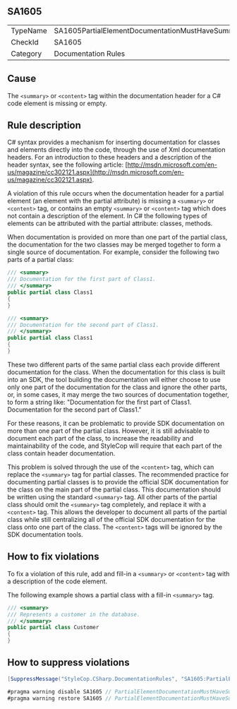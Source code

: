 ﻿## SA1605

<table>
<tr>
  <td>TypeName</td>
  <td>SA1605PartialElementDocumentationMustHaveSummary</td>
</tr>
<tr>
  <td>CheckId</td>
  <td>SA1605</td>
</tr>
<tr>
  <td>Category</td>
  <td>Documentation Rules</td>
</tr>
</table>

## Cause

The `<summary>` or `<content>` tag within the documentation header for a C# code element is missing or empty.

## Rule description

C# syntax provides a mechanism for inserting documentation for classes and elements directly into the code, through the use of Xml documentation headers. For an introduction to these headers and a description of the header syntax, see the following article: [http://msdn.microsoft.com/en-us/magazine/cc302121.aspx](http://msdn.microsoft.com/en-us/magazine/cc302121.aspx).

A violation of this rule occurs when the documentation header for a partial element (an element with the partial attribute) is missing a `<summary>` or `<content>` tag, or contains an empty `<summary>` or `<content>` tag which does not contain a description of the element. In C# the following types of elements can be attributed with the partial attribute: classes, methods.

When documentation is provided on more than one part of the partial class, the documentation for the two classes may be merged together to form a single source of documentation. For example, consider the following two parts of a partial class:

```csharp
/// <summary>
/// Documentation for the first part of Class1.
/// </summary>
public partial class Class1
{
}

/// <summary>
/// Documentation for the second part of Class1.
/// </summary>
public partial class Class1
{
}
```

These two different parts of the same partial class each provide different documentation for the class. When the documentation for this class is built into an SDK, the tool building the documentation will either choose to use only one part of the documentation for the class and ignore the other parts, or, in some cases, it may merge the two sources of documentation together, to form a string like: "Documentation for the first part of Class1. Documentation for the second part of Class1."

For these reasons, it can be problematic to provide SDK documentation on more than one part of the partial class. However, it is still advisable to document each part of the class, to increase the readability and maintainability of the code, and StyleCop will require that each part of the class contain header documentation.

This problem is solved through the use of the `<content>` tag, which can replace the `<summary>` tag for partial classes. The recommended practice for documenting partial classes is to provide the official SDK documentation for the class on the main part of the partial class. This documentation should be written using the standard `<summary>` tag. All other parts of the partial class should omit the `<summary>` tag completely, and replace it with a `<content>` tag. This allows the developer to document all parts of the partial class while still centralizing all of the official SDK documentation for the class onto one part of the class. The `<content>` tags will be ignored by the SDK documentation tools.

## How to fix violations

To fix a violation of this rule, add and fill-in a `<summary>` or `<content>` tag with a description of the code element.

The following example shows a partial class with a fill-in `<summary>` tag.

```csharp
/// <summary>
/// Represents a customer in the database.
/// </summary>
public partial class Customer
{
}
```

## How to suppress violations

```csharp
[SuppressMessage("StyleCop.CSharp.DocumentationRules", "SA1605:PartialElementDocumentationMustHaveSummary", Justification = "Reviewed.")]
```

```csharp
#pragma warning disable SA1605 // PartialElementDocumentationMustHaveSummary
#pragma warning restore SA1605 // PartialElementDocumentationMustHaveSummary
```
